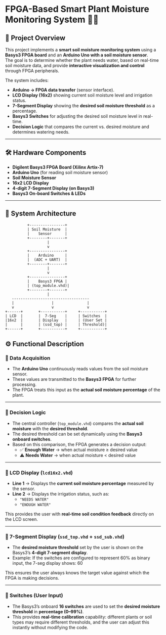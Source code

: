 # FPGA-Based Smart Plant Moisture Monitoring System 🌱💧

## 📖 Project Overview
This project implements a **smart soil moisture monitoring system** using a **Basys3 FPGA board** and an **Arduino Uno with a soil moisture sensor**.  
The goal is to determine whether the plant needs water, based on real-time soil moisture data, and provide **interactive visualization and control** through FPGA peripherals.

The system includes:
- **Arduino → FPGA data transfer** (sensor interface).
- **LCD Display (16x2)** showing current soil moisture level and irrigation status.
- **7-Segment Display** showing the **desired soil moisture threshold** as a percentage.
- **Basys3 Switches** for adjusting the desired soil moisture level in real-time.
- **Decision Logic** that compares the current vs. desired moisture and determines watering needs.

---

## 🛠️ Hardware Components
- **Digilent Basys3 FPGA Board (Xilinx Artix-7)**  
- **Arduino Uno** (for reading soil moisture sensor)  
- **Soil Moisture Sensor**  
- **16x2 LCD Display**  
- **4-digit 7-Segment Display (on Basys3)**  
- **Basys3 On-board Switches & LEDs**  

---

## 🧩 System Architecture
```text
          +----------------+
          | Soil Moisture  |
          |    Sensor      |
          +--------+-------+
                   |
                   v
          +----------------+
          |    Arduino     |
          |  (ADC + UART)  |
          +--------+-------+
                   |
                   v
          +----------------+
          |    Basys3 FPGA |
          | (top_module.vhd)|
          +--------+-------+
                   |
   -----------------------------------
   |                 |               |
   v                 v               v
+------+       +-----------+     +-----------+
| LCD  |       |  7-Seg    |     | Switches  |
|16x2  |       | Display   |     | (User Set |
|      |       | (ssd_top) |     | Threshold)|
+------+       +-----------+     +-----------+

```
## ⚙️ Functional Description

### 🔹 Data Acquisition
- The **Arduino Uno** continuously reads values from the soil moisture sensor.  
- These values are transmitted to the **Basys3 FPGA** for further processing.  
- The FPGA treats this input as the **actual soil moisture percentage** of the plant.  

---

### 🔹 Decision Logic
- The central controller (`top_module.vhd`) compares the **actual soil moisture** with the **desired threshold**.  
- The desired threshold can be set dynamically using the **Basys3 onboard switches**.  
- Based on this comparison, the FPGA generates a decision output:  
  - ✅ **Enough Water** → when actual moisture ≥ desired value  
  - ⚠️ **Needs Water** → when actual moisture < desired value  

---

### 🔹 LCD Display (`lcd16x2.vhd`)
- **Line 1** → Displays the **current soil moisture percentage** measured by the sensor.  
- **Line 2** → Displays the irrigation status, such as:  
  - `"NEEDS WATER"`  
  - `"ENOUGH WATER"`  

This provides the user with **real-time soil condition feedback** directly on the LCD screen.  

---

### 🔹 7-Segment Display (`ssd_top.vhd` + `ssd_sub.vhd`)
- The **desired moisture threshold** set by the user is shown on the Basys3’s **4-digit 7-segment display**.  
- Example: If the switches are configured to represent 60% as binary input, the 7-seg display shows:  60


This ensures the user always knows the target value against which the FPGA is making decisions.  

---

### 🔹 Switches (User Input)
- The Basys3’s onboard **16 switches** are used to set the **desired moisture threshold** in **percentage (0–99%)**.  
- This provides **real-time calibration** capability: different plants or soil types may require different thresholds, and the user can adjust this instantly without modifying the code.  



